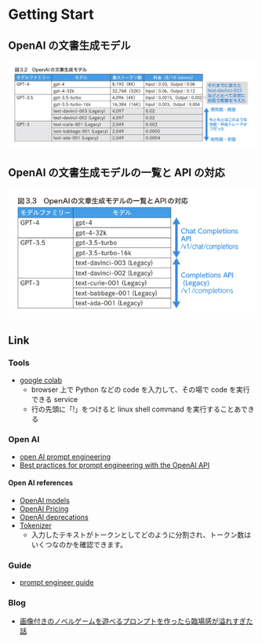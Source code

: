 # Getting Start

## OpenAI の文書生成モデル

![OpenAIの文書生成モデル](./imgs/OpenAIの文書生成モデル.png)

## OpenAI の文書生成モデルの一覧と API の対応

![OpenAI の文書生成モデルの一覧とAPIの対応](./imgs/OpenAIの文書生成モデルの一覧とAPIの対応.png)

## Link

### Tools

- [google colab](https://colab.research.google.com/)
  - browser 上で Python などの code を入力して、その場で code を実行できる service
  - 行の先頭に「!」をつけると linux shell command を実行することあできる

### Open AI

- [open AI prompt engineering](https://platform.openai.com/docs/guides/prompt-engineering)
- [Best practices for prompt engineering with the OpenAI API](https://help.openai.com/en/articles/6654000-best-practices-for-prompt-engineering-with-the-openai-api)

#### Open AI references

- [OpenAI models](https://platform.openai.com/docs/models)
- [OpenAI Pricing](https://openai.com/pricing)
- [OpenAI deprecations](https://platform.openai.com/docs/deprecations/)
- [Tokenizer](https://platform.openai.com/tokenizer)
  - 入力したテキストがトークンとしてどのように分割され、トークン数はいくつなのかを確認できます。

### Guide

- [prompt engineer guide](https://www.promptingguide.ai/jp/introduction/elements)

### Blog

- [画像付きのノベルゲームを遊べるプロンプトを作ったら臨場感が溢れすぎた話](https://note.com/churin_1116/n/n1e3697c9db7f)
